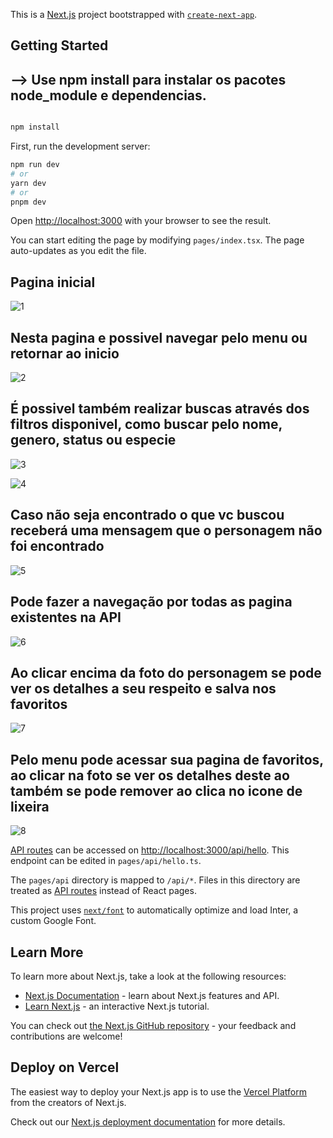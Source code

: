 This is a [Next.js](https://nextjs.org/) project bootstrapped with [`create-next-app`](https://github.com/vercel/next.js/tree/canary/packages/create-next-app).

## Getting Started

## --> Use npm install para instalar os pacotes node_module e dependencias.

```bash

npm install

```

First, run the development server:

```bash
npm run dev
# or
yarn dev
# or
pnpm dev
```

Open [http://localhost:3000](http://localhost:3000) with your browser to see the result.

You can start editing the page by modifying `pages/index.tsx`. The page auto-updates as you edit the file.

## Pagina inicial
![1](https://user-images.githubusercontent.com/50559406/229267836-c15288ba-fa54-4ce4-8c44-808954bbf4c7.png)

## Nesta pagina e possivel navegar pelo menu ou retornar ao inicio
![2](https://user-images.githubusercontent.com/50559406/229267835-a2daaf4c-e38e-498c-ba2c-55cff704e158.png)

## É possivel também realizar buscas através dos filtros disponivel, como buscar pelo nome, genero, status ou especie
![3](https://user-images.githubusercontent.com/50559406/229267834-c740ce3d-7013-4847-81a4-052a476b40be.png)


![4](https://user-images.githubusercontent.com/50559406/229267832-3da883e6-9289-4461-8e1f-d91b7a538378.png)


## Caso não seja encontrado o que vc buscou receberá uma mensagem que o personagem não foi encontrado
![5](https://user-images.githubusercontent.com/50559406/229267831-9175a5a9-8142-4f07-a49c-40a08ff8af57.png)


## Pode fazer a navegação por todas as pagina existentes na API
![6](https://user-images.githubusercontent.com/50559406/229267828-11363124-4b12-4757-b656-803194b17f61.png)


## Ao clicar encima da foto do personagem se pode ver os detalhes a seu respeito e salva nos favoritos
![7](https://user-images.githubusercontent.com/50559406/229267826-f97662a0-beb4-47dc-a9fb-8e5defbe41b7.png)


## Pelo menu pode acessar sua pagina de favoritos, ao clicar na foto se ver os detalhes deste ao também se pode remover ao clica no icone de lixeira
![8](https://user-images.githubusercontent.com/50559406/229267822-9de2bf26-c995-4753-8ad4-a706a1923785.png)




[API routes](https://nextjs.org/docs/api-routes/introduction) can be accessed on [http://localhost:3000/api/hello](http://localhost:3000/api/hello). This endpoint can be edited in `pages/api/hello.ts`.

The `pages/api` directory is mapped to `/api/*`. Files in this directory are treated as [API routes](https://nextjs.org/docs/api-routes/introduction) instead of React pages.

This project uses [`next/font`](https://nextjs.org/docs/basic-features/font-optimization) to automatically optimize and load Inter, a custom Google Font.

## Learn More

To learn more about Next.js, take a look at the following resources:

- [Next.js Documentation](https://nextjs.org/docs) - learn about Next.js features and API.
- [Learn Next.js](https://nextjs.org/learn) - an interactive Next.js tutorial.

You can check out [the Next.js GitHub repository](https://github.com/vercel/next.js/) - your feedback and contributions are welcome!

## Deploy on Vercel

The easiest way to deploy your Next.js app is to use the [Vercel Platform](https://vercel.com/new?utm_medium=default-template&filter=next.js&utm_source=create-next-app&utm_campaign=create-next-app-readme) from the creators of Next.js.

Check out our [Next.js deployment documentation](https://nextjs.org/docs/deployment) for more details.
